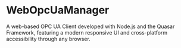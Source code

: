 # WebOpcUaManager
A web-based OPC UA Client developed with Node.js and the Quasar Framework, featuring a modern responsive UI and cross-platform accessibility through any browser.
